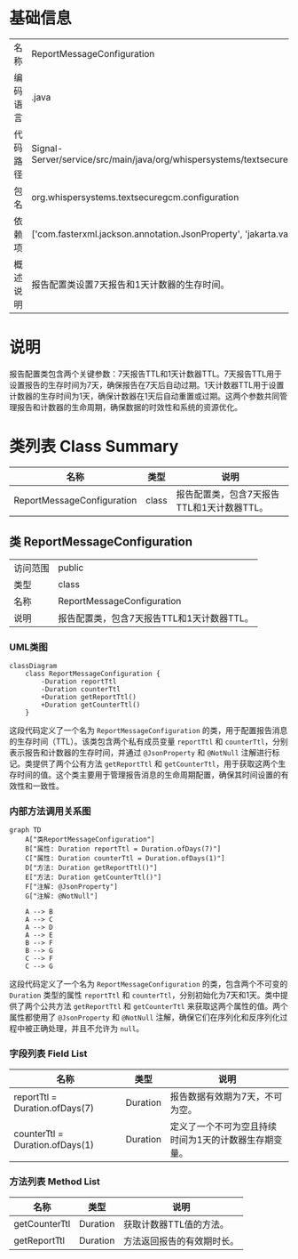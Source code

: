 # 基础信息

|      |      |
|------|------|
| 名称 | ReportMessageConfiguration |
| 编码语言 | .java |
| 代码路径 | Signal-Server/service/src/main/java/org/whispersystems/textsecuregcm/configuration/ReportMessageConfiguration.java |
| 包名 | org.whispersystems.textsecuregcm.configuration |
| 依赖项 | ['com.fasterxml.jackson.annotation.JsonProperty', 'jakarta.validation.constraints.NotNull', 'java.time.Duration'] |
| 概述说明 | 报告配置类设置7天报告和1天计数器的生存时间。 |

# 说明

报告配置类包含两个关键参数：7天报告TTL和1天计数器TTL。7天报告TTL用于设置报告的生存时间为7天，确保报告在7天后自动过期。1天计数器TTL用于设置计数器的生存时间为1天，确保计数器在1天后自动重置或过期。这两个参数共同管理报告和计数器的生命周期，确保数据的时效性和系统的资源优化。

# 类列表 Class Summary

| 名称   | 类型  | 说明 |
|-------|------|-------------|
| ReportMessageConfiguration | class | 报告配置类，包含7天报告TTL和1天计数器TTL。 |



## 类 ReportMessageConfiguration

|      |      |
|------|------|
| 访问范围 | public |
| 类型 | class |
| 名称 | ReportMessageConfiguration |
| 说明 | 报告配置类，包含7天报告TTL和1天计数器TTL。 |


### UML类图

```mermaid
classDiagram
    class ReportMessageConfiguration {
        -Duration reportTtl
        -Duration counterTtl
        +Duration getReportTtl()
        +Duration getCounterTtl()
    }
```

这段代码定义了一个名为 `ReportMessageConfiguration` 的类，用于配置报告消息的生存时间（TTL）。该类包含两个私有成员变量 `reportTtl` 和 `counterTtl`，分别表示报告和计数器的生存时间，并通过 `@JsonProperty` 和 `@NotNull` 注解进行标记。类提供了两个公有方法 `getReportTtl` 和 `getCounterTtl`，用于获取这两个生存时间的值。这个类主要用于管理报告消息的生命周期配置，确保其时间设置的有效性和一致性。


### 内部方法调用关系图

```mermaid
graph TD
    A["类ReportMessageConfiguration"]
    B["属性: Duration reportTtl = Duration.ofDays(7)"]
    C["属性: Duration counterTtl = Duration.ofDays(1)"]
    D["方法: Duration getReportTtl()"]
    E["方法: Duration getCounterTtl()"]
    F["注解: @JsonProperty"]
    G["注解: @NotNull"]

    A --> B
    A --> C
    A --> D
    A --> E
    B --> F
    B --> G
    C --> F
    C --> G
```

这段代码定义了一个名为 `ReportMessageConfiguration` 的类，包含两个不可变的 `Duration` 类型的属性 `reportTtl` 和 `counterTtl`，分别初始化为7天和1天。类中提供了两个公共方法 `getReportTtl` 和 `getCounterTtl` 来获取这两个属性的值。两个属性都使用了 `@JsonProperty` 和 `@NotNull` 注解，确保它们在序列化和反序列化过程中被正确处理，并且不允许为 `null`。

### 字段列表 Field List

| 名称  | 类型  | 说明 |
|-------|-------|------|
| reportTtl = Duration.ofDays(7) | Duration | 报告数据有效期为7天，不可为空。 |
| counterTtl = Duration.ofDays(1) | Duration | 定义了一个不可为空且持续时间为1天的计数器生存期变量。 |

### 方法列表 Method List

| 名称  | 类型  | 说明 |
|-------|-------|------|
| getCounterTtl | Duration | 获取计数器TTL值的方法。 |
| getReportTtl | Duration | 方法返回报告的有效期时长。 |




